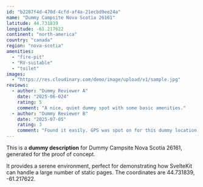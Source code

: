 ```yaml
---
id: "b2287f4d-470d-4cfd-af4a-21ecbd9ee24a"
name: "Dummy Campsite Nova Scotia 26161"
latitude: 44.731839
longitude: -61.217622
continent: "north-america"
country: "canada"
region: "nova-scotia"
amenities:
  - "fire-pit"
  - "RV-suitable"
  - "toilet"
images:
  - "https://res.cloudinary.com/demo/image/upload/v1/sample.jpg"
reviews:
  - author: "Dummy Reviewer A"
    date: "2025-06-024"
    rating: 5
    comment: "A nice, quiet dummy spot with some basic amenities."
  - author: "Dummy Reviewer B"
    date: "2025-07-05"
    rating: 3
    comment: "Found it easily. GPS was spot on for this dummy location."
---
```


This is a **dummy description** for Dummy Campsite Nova Scotia 26161, generated for the proof of concept.

It provides a serene environment, perfect for demonstrating how SvelteKit can handle a large number of static pages. The coordinates are 44.731839, -61.217622.
